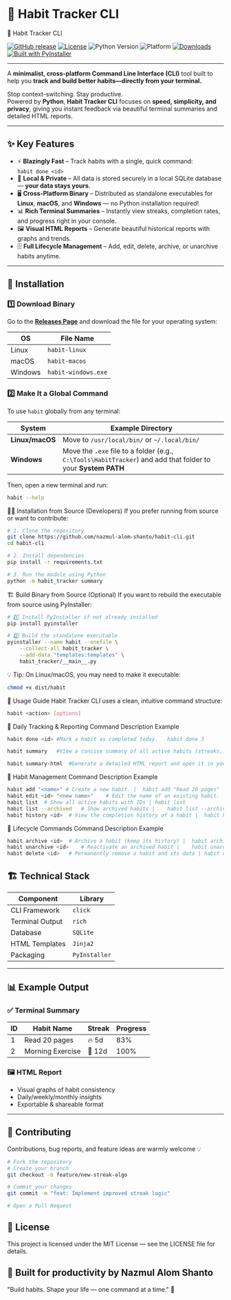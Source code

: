 # 🌱 Habit Tracker CLI
 🌱 Habit Tracker CLI

[![GitHub release](https://img.shields.io/github/v/release/nazmul-alom-shanto/habit-cli?color=brightgreen&style=for-the-badge)](https://github.com/nazmul-alom-shanto/habit-cli/releases)
[![License](https://img.shields.io/github/license/nazmul-alom-shanto/habit-cli?style=for-the-badge)](./LICENSE)
![Python Version](https://img.shields.io/badge/python-3.10+-blue?style=for-the-badge)
![Platform](https://img.shields.io/badge/platform-linux%20%7C%20macos%20%7C%20windows-lightgrey?style=for-the-badge)
[![Downloads](https://img.shields.io/github/downloads/nazmul-alom-shanto/habit-cli/total?color=blue&style=for-the-badge)](https://github.com/nazmul-alom-shanto/habit-cli/releases)
[![Built with PyInstaller](https://img.shields.io/badge/built%20with-PyInstaller-orange?style=for-the-badge)](https://pyinstaller.org)

---

A **minimalist, cross-platform Command Line Interface (CLI)** tool built to help you **track and build better habits—directly from your terminal.**

Stop context-switching. Stay productive.  
Powered by **Python**, **Habit Tracker CLI** focuses on **speed, simplicity, and privacy**, giving you instant feedback via beautiful terminal summaries and detailed HTML reports.

---

## ✨ Key Features

- ⚡ **Blazingly Fast** – Track habits with a single, quick command:  
  `habit done <id>`
- 💾 **Local & Private** – All data is stored securely in a local SQLite database — **your data stays yours**.
- 🖥️ **Cross-Platform Binary** – Distributed as standalone executables for **Linux**, **macOS**, and **Windows** — no Python installation required!
- 📊 **Rich Terminal Summaries** – Instantly view streaks, completion rates, and progress right in your console.
- 🖼️ **Visual HTML Reports** – Generate beautiful historical reports with graphs and trends.
- 🗄️ **Full Lifecycle Management** – Add, edit, delete, archive, or unarchive habits anytime.

---

## 🚀 Installation

### 1️⃣ Download Binary

Go to the [**Releases Page**](https://github.com/nazmul-alom-shanto/habit-cli/releases) and download the file for your operating system:

| OS | File Name |
|----|------------|
| Linux | `habit-linux` |
| macOS | `habit-macos` |
| Windows | `habit-windows.exe` |

### 2️⃣ Make It a Global Command

To use `habit` globally from any terminal:

| System | Example Directory |
|---------|------------------|
| **Linux/macOS** | Move to `/usr/local/bin/` or `~/.local/bin/` |
| **Windows** | Move the `.exe` file to a folder (e.g., `C:\Tools\HabitTracker`) and add that folder to your **System PATH** |

Then, open a new terminal and run:

```bash
habit --help
```
🧑‍💻 Installation from Source (Developers)
If you prefer running from source or want to contribute:

```bash
# 1. Clone the repository
git clone https://github.com/nazmul-alom-shanto/habit-cli.git
cd habit-cli

# 2. Install dependencies
pip install -r requirements.txt

# 3. Run the module using Python
python -m habit_tracker summary
```
🏗️ Build Binary from Source (Optional)
If you want to rebuild the executable from source using PyInstaller:

```bash
# 1️⃣ Install PyInstaller if not already installed
pip install pyinstaller

# 2️⃣ Build the standalone executable
pyinstaller --name habit --onefile \
    --collect-all habit_tracker \
    --add-data "templates:templates" \
    habit_tracker/__main__.py
```
💡 Tip: On Linux/macOS, you may need to make it executable:

```bash
chmod +x dist/habit
```
📖 Usage Guide
Habit Tracker CLI uses a clean, intuitive command structure:

```bash
habit <action> [options]
```

🔹 Daily Tracking & Reporting
Command	Description	Example
```bash 
habit done <id>	#Mark a habit as completed today.	habit done 3
```
```bash
habit summary	#View a concise summary of all active habits (streaks, % completion).

habit summary-html	#Generate a detailed HTML report and open it in your browser. |	habit summary-html
```
🔹 Habit Management
Command	Description	Example
```bash
habit add "<name>" # Create a new habit. |	habit add "Read 20 pages"
habit edit <id> "<new name>"	# Edit the name of an existing habit. |	habit edit 1 "Read 30 minutes"
habit list	# Show all active habits with IDs |	habit list
habit list --archived	# Show archived habits |	habit list --archived
habit history <id>	# View the completion history of a habit |	habit history 1
```
🔹 Lifecycle Commands
Command	Description	Example
```bash
habit archive <id>  # Archive a habit (keep its history) |	habit archive 2
habit unarchive <id>    # Reactivate an archived habit |	habit unarchive 2
habit delete <id>	# Permanently remove a habit and its data | habit delete 4
```
## 🏗️ Technical Stack

| Component | Library |
|------------|----------|
| CLI Framework | `click` |
| Terminal Output | `rich` |
| Database | `SQLite` |
| HTML Templates | `Jinja2` |
| Packaging | `PyInstaller` |

---

## 📊 Example Output


### ✅ Terminal Summary


| ID | Habit Name | Streak | Progress |
|----|-------------------|---------|----------|
| 1 | Read 20 pages | 🔥 5d | 83% |
| 2 | Morning Exercise | 💪 12d | 100% |


### 🖼️ HTML Report

- Visual graphs of habit consistency  
- Daily/weekly/monthly insights  
- Exportable & shareable format  

---

## 🤝 Contributing

Contributions, bug reports, and feature ideas are warmly welcome 💡

```bash
# Fork the repository
# Create your branch
git checkout -b feature/new-streak-algo

# Commit your changes
git commit -m "feat: Implement improved streak logic"

# Open a Pull Request

```
## 📜 License
This project is licensed under the MIT License — see the LICENSE file for details.

## 🧠 Built for productivity by Nazmul Alom Shanto
"Build habits. Shape your life — one command at a time." 🌿